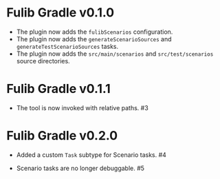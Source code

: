 # Fulib Gradle v0.1.0

+ The plugin now adds the `fulibScenarios` configuration.
+ The plugin now adds the `generateScenarioSources` and `generateTestScenarioSources` tasks.
+ The plugin now adds the `src/main/scenarios` and `src/test/scenarios` source directories.

# Fulib Gradle v0.1.1

* The tool is now invoked with relative paths. #3

# Fulib Gradle v0.2.0

+ Added a custom `Task` subtype for Scenario tasks. #4
* Scenario tasks are no longer debuggable. #5
